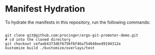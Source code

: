 
# Manifest Hydration

To hydrate the manifests in this repository, run the following commands:

```shell

git clone git@github.com:procinger/argo-git-promoter-demo.git
# cd into the cloned directory
git checkout cefaeb4373dbf6756f6f46a754648eed9194312e
kustomize build ./kustomize/overlays/test
```